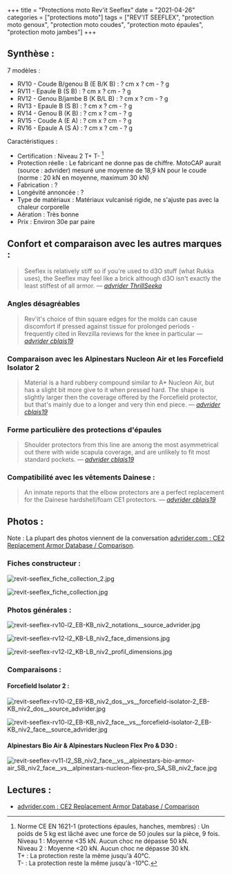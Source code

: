 +++
title = "Protections moto Rev'it Seeflex"
date = "2021-04-26"
categories = ["protections moto"]
tags = ["REV'IT SEEFLEX", "protection moto genoux", "protection moto coudes", "protection moto épaules", "protection moto jambes"]
+++

Synthèse :
----------

7 modèles :

- RV10 - Coude B/genou B (E B/K B) : ? cm x ? cm - ? g
- RV11 - Epaule B (S B) : ? cm x ? cm - ? g
- RV12 - Genou B/jambe B (K B/L B) : ? cm x ? cm - ? g
- RV13 - Epaule B (S B) : ? cm x ? cm - ? g
- RV14 - Genou B (K B) : ? cm x ? cm - ? g
- RV15 - Coude A (E A) : ? cm x ? cm - ? g
- RV16 - Epaule A (S A) : ? cm x ? cm - ? g

Caractéristiques :

- Certification : Niveau 2 T+ T- [^1]
- Protection réelle : Le fabricant ne donne pas de chiffre. MotoCAP aurait (source : advrider) mesuré une moyenne de 18,9 kN pour le coude (norme : 20 kN en moyenne, maximum 30 kN)
- Fabrication : ?
- Longévité annoncée : ?
- Type de matériaux : Matériaux vulcanisé rigide, ne s'ajuste pas avec la chaleur corporelle
- Aération : Très bonne
- Prix : Environ 30e par paire


Confort et comparaison avec les autres marques : 
------------------------------------------------

> Seeflex is relatively stiff so if you're used to d3O stuff (what Rukka uses), the Seeflex may feel like a brick although d3O isn't exactly the least stiffest of all armor.
> — <cite>[advrider ThrillSeeka](https://advrider.com/f/threads/armor-upgrade-for-rukka.1464303/#post-40753844)

### Angles désagréables

> Rev'it's choice of thin square edges for the molds can cause discomfort if pressed against tissue for prolonged periods - frequently cited in Revzilla reviews for the knee in particular
> — <cite>[advrider cblais19](https://advrider.com/f/threads/ce2-replacement-armor-database-comparison.1466522/page-4#post-40913774)</cite>

### Comparaison avec les Alpinestars Nucleon Air et les Forcefield Isolator 2

> Material is a hard rubbery compound similar to A* Nucleon Air, but has a slight bit more give to it when pressed hard. The shape is slightly larger then the coverage offered by the Forcefield protector, but that's mainly due to a longer and very thin end piece. 
> — <cite>[advrider cblais19](https://advrider.com/f/threads/ce2-replacement-armor-database-comparison.1466522/page-4#post-40913774)</cite>
> 
### Forme particulière des protections d'épaules

> Shoulder protectors from this line are among the most asymmetrical out there with wide scapula coverage, and are unlikely to fit most standard pockets.
> — <cite>[advrider cblais19](https://advrider.com/f/threads/ce2-replacement-armor-database-comparison.1466522/page-4#post-40913774)</cite>
> 
### Compatibilité avec les vêtements Dainese :

> An inmate reports that the elbow protectors are a perfect replacement for the Dainese hardshell/foam CE1 protectors.
> — <cite>[advrider cblais19](https://advrider.com/f/threads/ce2-replacement-armor-database-comparison.1466522/page-4#post-40913774)</cite>

Photos :
--------

Note : La plupart des photos viennent de la conversation [advrider.com : CE2 Replacement Armor Database / Comparison](https://advrider.com/f/threads/ce2-replacement-armor-database-comparison.1466522/).

### Fiches constructeur :

![revit-seeflex_fiche_collection_2.jpg](revit-seeflex_fiche_collection_2.jpg)

![revit-seeflex_fiche_collection.jpg](revit-seeflex_fiche_collection.jpg)


### Photos générales :

![revit-seeflex-rv10-l2_EB-KB_niv2_notations__source_advrider.jpg](revit-seeflex-rv10-l2_EB-KB_niv2_notations__source_advrider.jpg)

![revit-seeflex-rv12-l2_KB-LB_niv2_face_dimensions.jpg](revit-seeflex-rv12-l2_KB-LB_niv2_face_dimensions.jpg)

![revit-seeflex-rv12-l2_KB-LB_niv2_profil_dimensions.jpg](revit-seeflex-rv12-l2_KB-LB_niv2_profil_dimensions.jpg)


### Comparaisons :

#### Forcefield Isolator 2 :

![revit-seeflex-rv10-l2_EB-KB_niv2_dos__vs__forcefield-isolator-2_EB-KB_niv2_dos__source_advrider.jpg](revit-seeflex-rv10-l2_EB-KB_niv2_dos__vs__forcefield-isolator-2_EB-KB_niv2_dos__source_advrider.jpg)

![revit-seeflex-rv10-l2_EB-KB_niv2_face__vs__forcefield-isolator-2_EB-KB_niv2_face__source_advrider.jpg](revit-seeflex-rv10-l2_EB-KB_niv2_face__vs__forcefield-isolator-2_EB-KB_niv2_face__source_advrider.jpg)

#### Alpinestars Bio Air & Alpinestars Nucleon Flex Pro & D3O :

![revit-seeflex-rv11-l2_SB_niv2_face__vs__alpinestars-bio-armor-air_SB_niv2_face__vs__alpinestars-nucleon-flex-pro_SA_SB_niv2_face.jpg](revit-seeflex-rv11-l2_SB_niv2_face__vs__alpinestars-bio-armor-air_SB_niv2_face__vs__alpinestars-nucleon-flex-pro_SA_SB_niv2_face.jpg)

Lectures :
----------

- [advrider.com : CE2 Replacement Armor Database / Comparison](https://advrider.com/f/threads/ce2-replacement-armor-database-comparison.1466522/)

[^1]: Norme CE EN 1621-1 (protections épaules, hanches, membres) : Un poids de 5 kg est lâché avec une force de 50 joules sur la pièce, 9 fois.<br />
Niveau 1 : Moyenne <35 kN. Aucun choc ne dépasse 50 kN.<br />
Niveau 2 : Moyenne <20 kN. Aucun choc ne dépasse 30 kN.<br />
T+ : La protection reste la même jusqu'à 40°C.<br />
T- : La protection reste la même jusqu'à -10°C.
